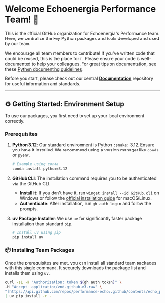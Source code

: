 # Welcome Echoenergia Performance Team! :rocket:

This is the official GitHub organization for Echoenergia's Performance team. Here, we centralize the key Python packages and tools developed and used by our team.

We encourage all team members to contribute! If you've written code that could be reused, this is the place for it. Please ensure your code is well-documented to help your colleagues. For great tips on documentation, see these [Python documenting guidelines](https://realpython.com/documenting-python-code/).

Before you start, please check out our central **[Documentation](https://github.com/performance-echo/documentation)** repository for useful information and standards.

---

## :gear: Getting Started: Environment Setup

To use our packages, you first need to set up your local environment correctly.

### Prerequisites

1.  **Python 3.12**: Our standard environment is Python `:snake:` 3.12. Ensure you have it installed. We recommend using a version manager like `conda` or `pyenv`.
    ```bash
    # Example using conda
    conda install python=3.12
    ```

2.  **GitHub CLI**: The installation command requires you to be authenticated via the GitHub CLI.
    * **Install it**: If you don't have it, run `winget install --id GitHub.cli` on Windows or follow the [official installation guide](https://github.com/cli/cli#installation) for macOS/Linux.
    * **Authenticate**: After installation, run `gh auth login` and follow the prompts.

3.  **uv Package Installer**: We use `uv` for significantly faster package installation than standard `pip`.
    ```bash
    # Install uv using pip
    pip install uv
    ```

### :package: Installing Team Packages

Once the prerequisites are met, you can install all standard team packages with this single command. It securely downloads the package list and installs them using `uv`.

```bash
curl -sL -H "Authorization: token $(gh auth token)" \
-H "Accept: application/vnd.github.v3.raw" \
"[https://api.github.com/repos/performance-echo/.github/contents/echo_packages.txt?ref=main](https://api.github.com/repos/performance-echo/.github/contents/echo_packages.txt?ref=main)" \
| uv pip install -r -
